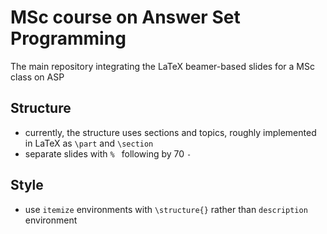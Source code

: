 # MSc course on Answer Set Programming

The main repository integrating the LaTeX beamer-based slides for a MSc class on ASP

## Structure

- currently, the structure uses sections and topics, roughly implemented in LaTeX as `\part` and `\section`
- separate slides with `% ` following by 70 `-`

## Style

- use `itemize` environments with `\structure{}` rather than `description` environment

